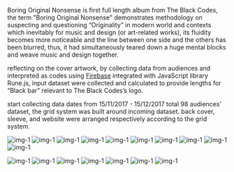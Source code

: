 Boring Original Nonsense is first full length album from The Black Codes, the term "Boring Original Nonsense" demonstrates methodology on suspecting and questioning “Originality” in modern world and contexts which inevitably for music and design (or art-related works), its fluidity becomes more noticeable and the line between one side and the others has been blurred, thus, it had simultaneously teared down a huge mental blocks and weave music and design together.

reflecting on the cover artwork, by collecting data from audiences and interpreted as codes using [Firebase](https://firebase.google.com/) integrated with JavaScript library Rune.js, input dataset were collected and calculated to provide lengths for “Black bar” relevant to The Black Codes’s logo.

start collecting data dates from 15/11/2017 - 15/12/2017 total 98 audiences’ dataset, the grid system was built around incoming dataset. back cover, sleeve, and website were arranged respectively according to the grid system.

![img-1](/media/images/the-black-codes-aw/01.jpg)
![img-1](/media/images/the-black-codes-aw/02.jpg)
![img-1](/media/images/the-black-codes-aw/03.jpg)
![img-1](/media/images/the-black-codes-aw/04.jpg)
![img-1](/media/images/the-black-codes-aw/05.jpg)
![img-1](/media/images/the-black-codes-aw/06.jpg)
![img-1](/media/images/the-black-codes-aw/07.jpg)
![img-1](/media/images/the-black-codes-aw/08.jpg)
![img-1](/media/images/the-black-codes-aw/09.jpg)
![img-1](/media/images/the-black-codes-aw/10.jpg)

![img-1](/media/images/the-black-codes-aw/11.gif)
![img-1](/media/images/the-black-codes-aw/12.gif)
![img-1](/media/images/the-black-codes-aw/13.gif)
![img-1](/media/images/the-black-codes-aw/14.gif)
![img-1](/media/images/the-black-codes-aw/15.gif)
![img-1](/media/images/the-black-codes-aw/16.gif)
![img-1](/media/images/the-black-codes-aw/17.gif)